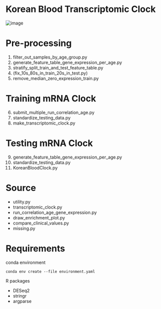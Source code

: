 # Korean Blood Transcriptomic Clock

![image](https://github.com/user-attachments/assets/1621a068-c7cb-4d9e-a898-6b73d3b16093)

# Pre-processing
1. filter_out_samples_by_age_group.py
2. generate_feature_table_gene_expression_per_age.py
3. stratify_split_train_and_test_feature_table.py
4. (fix_10s_80s_in_train_20s_in_test.py)
5. remove_median_zero_expression_train.py

# Training mRNA Clock
6. submit_multiple_run_correlation_age.py
7. standardize_testing_data.py
8. make_transcriptomic_clock.py

# Testing mRNA Clock
9. generate_feature_table_gene_expression_per_age.py
10. standardize_testing_data.py
11. KoreanBloodClock.py

# Source 
- utility.py
- transcriptomic_clock.py
- run_correlation_age_gene_expression.py
- draw_enrichment_plot.py
- compare_clinical_values.py
- missing.py

# Requirements
conda environment
```
conda env create --file environment.yaml
```

R packages 
- DESeq2
- stringr
- argparse
